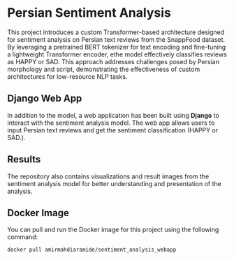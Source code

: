 # Persian Sentiment Analysis

This project introduces a custom Transformer-based architecture designed for sentiment analysis on Persian text reviews from the SnappFood dataset. By leveraging a pretrained BERT tokenizer for text encoding and fine-tuning a lightweight Transformer encoder, ethe model effectively classifies reviews as HAPPY or SAD. This approach addresses challenges posed by Persian morphology and script, demonstrating the effectiveness of custom architectures for low-resource NLP tasks.

## Django Web App

In addition to the model, a web application has been built using **Django** to interact with the sentiment analysis model. The web app allows users to input Persian text reviews and get the sentiment classification (HAPPY or SAD.).

## Results

The repository also contains visualizations and result images from the sentiment analysis model for better understanding and presentation of the analysis.

## Docker Image

You can pull and run the Docker image for this project using the following command:

```bash
docker pull amirmahdiaramide/sentiment_analysis_webapp

